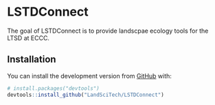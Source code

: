 
<!-- README.md is generated from README.Rmd. Please edit that file -->

# LSTDConnect

<!-- badges: start -->
<!-- [![R-CMD-check](https://github.com/LandSciTech/LSTDConnect/workflows/R-CMD-check/badge.svg)](https://github.com/LandSciTech/LSTDConnect/actions) -->
<!-- badges: end -->

The goal of LSTDConnect is to provide landscpae ecology tools for the
LTSD at ECCC.

## Installation

<!-- You can install the released version of LSTDConnect from [CRAN](https://CRAN.R-project.org) with:
``` r
install.packages("LSTDConnect")
<!-- ``` -->

You can install the development version from
[GitHub](https://github.com/) with:

``` r
# install.packages("devtools")
devtools::install_github("LandSciTech/LSTDConnect")
```
